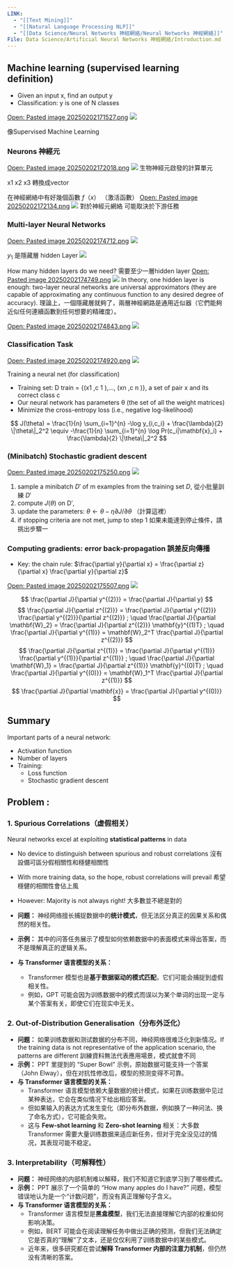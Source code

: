 ```yaml
---
LINK:
  - "[[Text Mining]]"
  - "[[Natural Language Processing NLP]]"
  - "[[Data Science/Neural Networks 神經網絡/Neural Networks 神經網絡]]"
File: Data Science/Artificial Neural Networks 神經網絡/Introduction.md
---
```


## Machine learning (supervised learning definition)

- Given an input x, find an output y
- Classification: y is one of N classes

[Open: Pasted image 20250202171527.png](PICTURE/Introduction%20to%20ANNs/017746f009b6703c107a493d83adc95c_MD5.jpeg)
![](PICTURE/Introduction%20to%20ANNs/017746f009b6703c107a493d83adc95c_MD5.jpeg)

像Supervised Machine Learning

### Neurons 神經元
[Open: Pasted image 20250202172018.png](PICTURE/Introduction%20to%20ANNs/9a97a633dc51057232c4895e85dd5372_MD5.jpeg)
![](PICTURE/Introduction%20to%20ANNs/9a97a633dc51057232c4895e85dd5372_MD5.jpeg)
生物神經元啟發的計算單元

x1 x2 x3 轉換成vector


在神經網絡中有好幾個函數 $f（x）$  （激活函數）
[Open: Pasted image 20250202172134.png](PICTURE/Introduction%20to%20ANNs/f01a4d4c3798aaa14114e36573be3353_MD5.jpeg)
![](PICTURE/Introduction%20to%20ANNs/f01a4d4c3798aaa14114e36573be3353_MD5.jpeg)
對於神經元網絡 可能取決於下游任務




### Multi-layer Neural Networks

[Open: Pasted image 20250202174712.png](PICTURE/Introduction%20to%20ANNs/3da3846fce2dded04125d066526a24f3_MD5.jpeg)
![](PICTURE/Introduction%20to%20ANNs/3da3846fce2dded04125d066526a24f3_MD5.jpeg)

$y_1$ 是隱藏層 hidden Layer
![](PICTURE/Introduction%20to%20ANNs/a16358777e8c3b0c48eee536d7f782a4_MD5.jpeg)


How many hidden layers do we need?
需要至少一層hidden layer
[Open: Pasted image 20250202174749.png](PICTURE/Introduction%20to%20ANNs/a4122808dbc994b693a7afdc1e4e6001_MD5.jpeg)
![](PICTURE/Introduction%20to%20ANNs/a4122808dbc994b693a7afdc1e4e6001_MD5.jpeg)
In theory, one hidden layer is enough: two-layer neural networks are universal approximators (they are capable of approximating any continuous function to any desired degree of accuracy). 理論上，一個隱藏層就夠了，兩層神經網路是通用近似器（它們能夠近似任何連續函數到任何想要的精確度）。

[Open: Pasted image 20250202174843.png](PICTURE/Introduction%20to%20ANNs/fafc045ef2ace1e7bf766cdcd0843742_MD5.jpeg)
![](PICTURE/Introduction%20to%20ANNs/fafc045ef2ace1e7bf766cdcd0843742_MD5.jpeg)



### Classification Task

[Open: Pasted image 20250202174920.png](PICTURE/Introduction%20to%20ANNs/ef56823d84e5c3f66357ee6a1cba22a4_MD5.jpeg)
![](PICTURE/Introduction%20to%20ANNs/ef56823d84e5c3f66357ee6a1cba22a4_MD5.jpeg)


Training a neural net (for classification)
- Training set: D train = {(x1 ,c 1 ),..., (xn ,c n )}, a set of pair x and its correct class c
- Our neural network has parameters θ (the set of all the weight matrices)
- Minimize the cross-entropy loss (i.e., negative log-likelihood)

$$
J(\theta) = \frac{1}{n} \sum_{i=1}^{n} -\log y_{i,c_i} + \frac{\lambda}{2} \|\theta\|_2^2 \equiv -\frac{1}{n} \sum_{i=1}^{n} \log Pr(c_i|\mathbf{x}_i) + \frac{\lambda}{2} \|\theta\|_2^2
$$


### (Minibatch) Stochastic gradient descent

[Open: Pasted image 20250202175250.png](PICTURE/Introduction%20to%20ANNs/Pasted%20image%2020250202175250.png)
![](PICTURE/Introduction%20to%20ANNs/Pasted%20image%2020250202175250.png)

1. sample a minibatch $D′$ of m examples from the training set $D$,  從小批量訓練 $D'$
2. compute $J(θ)$ on D′, 
3. update the parameters: $θ ← θ − η∂J/∂θ$ （計算這裡）
4. if stopping criteria are not met, jump to step 1 如果未能達到停止條件，請挑出步驟一
### Computing gradients: error back-propagation 誤差反向傳播
- Key: the chain rule: $\frac{\partial y}{\partial x} = \frac{\partial z}{\partial x} \frac{\partial y}{\partial z}$

[Open: Pasted image 20250202175507.png](PICTURE/Introduction%20to%20ANNs/82061d08773717ee1da59983f3db33a3_MD5.jpeg)
![](PICTURE/Introduction%20to%20ANNs/82061d08773717ee1da59983f3db33a3_MD5.jpeg)

$$
\frac{\partial J}{\partial y^{(2)}} = \frac{\partial J}{\partial y}
$$
$$
\frac{\partial J}{\partial z^{(2)}} = \frac{\partial J}{\partial y^{(2)}} \frac{\partial y^{(2)}}{\partial z^{(2)}} ; \quad \frac{\partial J}{\partial \mathbf{W}_2} = \frac{\partial J}{\partial z^{(2)}} \mathbf{y}^{(1)T} ; \quad \frac{\partial J}{\partial y^{(1)}} = \mathbf{W}_2^T \frac{\partial J}{\partial z^{(2)}}
$$
$$
\frac{\partial J}{\partial z^{(1)}} = \frac{\partial J}{\partial y^{(1)}} \frac{\partial y^{(1)}}{\partial z^{(1)}} ; \quad \frac{\partial J}{\partial \mathbf{W}_1} = \frac{\partial J}{\partial z^{(1)}} \mathbf{y}^{(0)T} ; \quad \frac{\partial J}{\partial y^{(0)}} = \mathbf{W}_1^T \frac{\partial J}{\partial z^{(1)}}
$$
$$
\frac{\partial J}{\partial \mathbf{x}} = \frac{\partial J}{\partial y^{(0)}}
$$

## Summary
Important parts of a neural network:
- Activation function
- Number of layers
- Training:
	- Loss function
	- Stochastic gradient descent



## Problem :



### 1. Spurious Correlations（虚假相关）



Neural networks excel at exploiting **statistical patterns** in data
- No device to distinguish between spurious and robust correlations 沒有設備可區分假相關性和穩健相關性
- With more training data, so the hope, robust correlations will prevail  希望穩健的相關性會佔上風
- However: Majority is not always right! 大多數並不總是對的

- **问题：** 神经网络擅长捕捉数据中的**统计模式**，但无法区分真正的因果关系和偶然的相关性。
- **示例：** 其中的问答任务展示了模型如何依赖数据中的表面模式来得出答案，而不是理解真正的逻辑关系。
- **与 Transformer 语言模型的关系：**
    - Transformer 模型也是**基于数据驱动的模式匹配**，它们可能会捕捉到虚假相关性。
    - 例如，GPT 可能会因为训练数据中的模式而误以为某个单词的出现一定与某个答案有关，即使它们在现实中无关。


### **2. Out-of-Distribution Generalisation（分布外泛化）**

- **问题：** 如果训练数据和测试数据的分布不同，神经网络很难泛化到新情况。If the training data is not representative of the application scenario, the patterns are different 訓練資料無法代表應用場景，模式就會不同
- **示例：** PPT 里提到的 “Super Bowl” 示例，原始数据可能支持一个答案（John Elway），但在对抗性修改后，模型的预测变得不可靠。 
- **与 Transformer 语言模型的关系：**
    - Transformer 语言模型依赖大量数据的统计模式，如果在训练数据中见过某种表达，它会在类似情况下给出相应答案。
    - 但如果输入的表达方式发生变化（即分布外数据，例如换了一种问法、换了命名方式），它可能会失败。
    - 这与 **Few-shot learning** 和 **Zero-shot learning** 相关：大多数 Transformer 需要大量训练数据来适应新任务，但对于完全没见过的情况，其表现可能不稳定。





### **3. Interpretability（可解释性）**

- **问题：** 神经网络的内部机制难以解释，我们不知道它到底学习到了哪些模式。
- **示例：** PPT 展示了一个简单的 “How many apples do I have?” 问题，模型错误地认为是一个“计数问题”，而没有真正理解句子含义。
- **与 Transformer 语言模型的关系：**
    - Transformer 语言模型是**黑盒模型**，我们无法直接理解它内部的权重如何影响决策。
    - 例如，BERT 可能会在阅读理解任务中做出正确的预测，但我们无法确定它是否真的“理解”了文本，还是仅仅利用了训练数据中的某些模式。
    - 近年来，很多研究都在尝试**解释 Transformer 内部的注意力机制**，但仍然没有清晰的答案。













